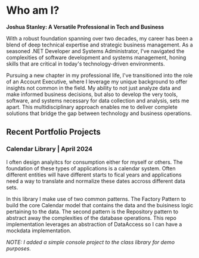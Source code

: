 # Who am I?
**Joshua Stanley: A Versatile Professional in Tech and Business**

With a robust foundation spanning over two decades, my career has been a blend of deep technical expertise and strategic business management. As a seasoned .NET Developer and Systems Administrator, I've navigated the complexities of software development and systems management, honing skills that are critical in today's technology-driven environments.

Pursuing a new chapter in my professional life, I've transitioned into the role of an Account Executive, where I leverage my unique background to offer insights not common in the field. My ability to not just analyze data and make informed business decisions, but also to develop the very tools, software, and systems necessary for data collection and analysis, sets me apart. This multidisciplinary approach enables me to deliver complete solutions that bridge the gap between technology and business operations.


## Recent Portfolio Projects
### Calendar Library | April 2024
I often design analyitcs for consumption either for myself or others. The foundation of these types of applications is a calendar system. Often different entities will have different starts to fical years and applications need a way to translate and normalize these dates accross different data sets.

In this library I make use of two common patterns. The Factory Pattern to build the core Calendar model that contains the data and the buisiness logic pertaining to the data. The second pattern is the Repository pattern to abstract away the complexities of the database operations. This repo implementation leverages an abstraction of DataAccess so I can have a mockdata implementation.

*NOTE: I added a simple console project to the class library for demo purposes.*
